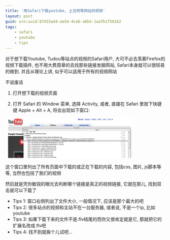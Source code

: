 ```yaml
---
title: '用Safari下载youtube, 土豆网等网站的视频'
layout: post
guid: urn:uuid:87d33a44-ae54-4ceb-a6b5-1aafb1f581b2
tags:
    - safari
    - youtube
    - tips
---
```


对于想下载Youtube, Tudou等站点的视频的Safari用户, 大可不必去羡慕Firefox的视频下载插件, 也不用大费周章的去找那些链接发掘网站, Safari本身就可以很轻易的做到. 并且从理论上讲, 似乎可以适用于所有的视频网站

不说废话

1. 打开想下载的视频页面

2. 打开 Safari 的 Window 菜单, 选择 Activity, 或者, 直接在 Safari 里按下快捷键 Apple + Alt + A, 将会出现如下窗口:

<span class="image-400">![](/media/files/2008/03/24/dvfy.jpg)</span>

这个窗口里列出了所有页面中下载的或正在下载的内容, 包括css, 图片, js脚本等等, 当然也包括了我们的视频

然后就是凭你敏锐的眼光去判断哪个链接是真正的视频链接, 它就在那儿, 找到双击就可以下载了

  * Tips 1: 窗口右侧列出了文件大小, 一般情况下, 应该是那个最大的吧
  * Tips 2: 很多站点的视频和主站不在一台服务器, 或者说, 不是一个ip, 比如youtube
  * Tips 3: 如果下载下来的文件不是.flv结尾的而你又很肯定就是它, 那就把它的扩展名改成.flv吧
  * Tips 4: 找不到就挨个儿试吧&#8230;

